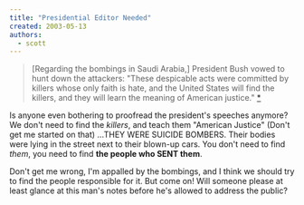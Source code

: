 ```yaml
---
title: "Presidential Editor Needed"
created: 2003-05-13
authors: 
  - scott
---
```


> \[Regarding the bombings in Saudi Arabia,\] President Bush vowed to hunt down the attackers: "These despicable acts were committed by killers whose only faith is hate, and the United States will find the killers, and they will learn the meaning of American justice." [\*](http://apnews.excite.com/article/20030513/D7R0HLSO1.html)

Is anyone even bothering to proofread the president's speeches anymore? We don't need to find the _killers_, and teach them "American Justice" (Don't get me started on that) ...THEY WERE SUICIDE BOMBERS. Their bodies were lying in the street next to their blown-up cars. You don't need to find _them_, you need to find **the people who SENT them**.  
  
Don't get me wrong, I'm appalled by the bombings, and I think we should try to find the people responsible for it. But come on! Will someone please at least glance at this man's notes before he's allowed to address the public?
